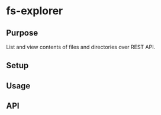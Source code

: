 # fs-explorer

## Purpose

List and view contents of files and directories over REST API.

## Setup

## Usage

## API